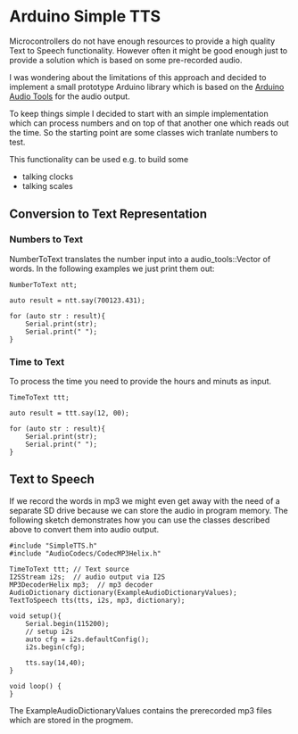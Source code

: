 # Arduino Simple TTS

Microcontrollers do not have enough resources to provide a high quality Text to Speech functionality. 
However often it might be good enough just to provide a solution which is based on some pre-recorded audio.

I was wondering about the limitations of this approach and decided to implement a small prototype Arduino library
which is based on the [Arduino Audio Tools](https://github.com/pschatzmann/arduino-audio-tools) for the audio output.

To keep things simple I decided to start with an simple implementation which can process numbers and on top of that another one which 
reads out the time. So the starting point are some classes wich tranlate numbers to test.

This functionality can be used e.g. to build some

- talking clocks
- talking scales


## Conversion to Text Representation

### Numbers to Text

NumberToText translates the number input into a audio_tools::Vector of words. In the following examples we just print them out:

```
NumberToText ntt;

auto result = ntt.say(700123.431);

for (auto str : result){
    Serial.print(str);
    Serial.print(" ");
}

```

### Time to Text

To process the time you need to provide the hours and minuts as input.

```
TimeToText ttt;

auto result = ttt.say(12, 00);

for (auto str : result){
    Serial.print(str);
    Serial.print(" ");
}
```

## Text to Speech

If we record the words in mp3 we might even get away with the need of a separate SD drive because we can store the audio in program memory.
The following sketch demonstrates how you can use the classes described above to convert them into audio output.

```
#include "SimpleTTS.h"
#include "AudioCodecs/CodecMP3Helix.h"

TimeToText ttt; // Text source
I2SStream i2s;  // audio output via I2S
MP3DecoderHelix mp3;  // mp3 decoder
AudioDictionary dictionary(ExampleAudioDictionaryValues);
TextToSpeech tts(tts, i2s, mp3, dictionary);

void setup(){
    Serial.begin(115200);
    // setup i2s
    auto cfg = i2s.defaultConfig(); 
    i2s.begin(cfg);

    tts.say(14,40);
}

void loop() {
}

```
The ExampleAudioDictionaryValues contains the prerecorded mp3 files which are stored in the progmem.


